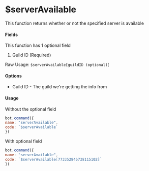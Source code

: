 # $serverAvailable

This function returns whether or not the specified server is available

#### Fields

This function has 1 optional field

1. Guild ID \(Required\)

Raw Usage: `$serverAvailable[guildID (optional)]`

#### Options

* Guild ID - The guild we're getting the info from

#### Usage

Without the optional field

```javascript
bot.command({
name: "serverAvailable",
code: `$serverAvailable`
})
```

With optional field

```javascript
bot.command({
name: "serverAvailable",
code: `$serverAvailable[773352845738115102]`
})
```

